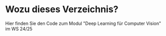 # Wozu dieses Verzeichnis?
Hier finden Sie den Code zum Modul "Deep Learning für Computer Vision" im WS 24/25

